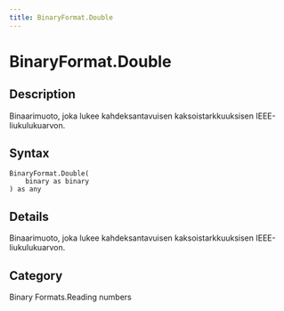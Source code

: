 ```yaml
---
title: BinaryFormat.Double
---
```


# BinaryFormat.Double


## Description

Binaarimuoto, joka lukee kahdeksantavuisen kaksoistarkkuuksisen IEEE-liukulukuarvon.


## Syntax

```powerquery
BinaryFormat.Double(
    binary as binary
) as any
```


## Details

Binaarimuoto, joka lukee kahdeksantavuisen kaksoistarkkuuksisen IEEE-liukulukuarvon.



## Category
Binary Formats.Reading numbers
